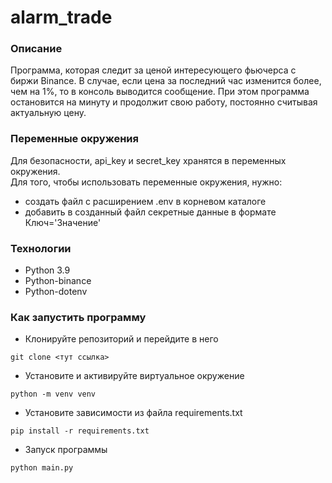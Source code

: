 # alarm_trade

### Описание
Программа, которая следит за ценой интересующего фьючерса с биржи Binance. В случае, если цена за последний час изменится более, чем на 1%, то в консоль выводится сообщение. При этом программа остановится на минуту и продолжит свою работу, постоянно считывая актуальную цену.  

### Переменные окружения 
Для безопасности, api_key и secret_key хранятся в переменных окружения.  
  Для того, чтобы использовать переменные окружения, нужно:
  - создать файл с расширением .env в корневом каталоге 
  - добавить в созданный файл секретные данные в формате Ключ='Значение'

### Технологии
- Python 3.9
- Python-binance
- Python-dotenv

### Как запустить программу
- Клонируйте репозиторий и перейдите в него
```
git clone <тут ссылка>
``` 
- Установите и активируйте виртуальное окружение
```
python -m venv venv
```
- Установите зависимости из файла requirements.txt
```
pip install -r requirements.txt
``` 
- Запуск программы
```
python main.py
```
